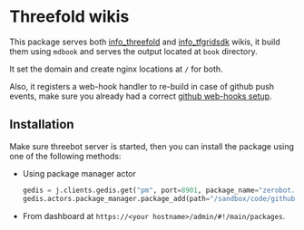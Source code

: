 # Threefold wikis

This package serves both [info_threefold](https://github.com/threefoldfoundation/info_threefold) and [info_tfgridsdk](https://github.com/threefoldfoundation/info_tfgridsdk) wikis, it build them using `mdbook` and serves the output located at `book` directory.

It set the domain and create nginx locations at `/` for both.

Also, it registers a web-hook handler to re-build in case of github push events, make sure you already had a correct [github web-hooks setup](https://github.com/threefoldtech/jumpscaleX_threebot/tree/unstable/ThreeBotPackages/zerobot/webhooks/wiki).

## Installation

Make sure threebot server is started, then you can install the package using one of the following methods:
- Using package manager actor

    ```python
    gedis = j.clients.gedis.get("pm", port=8901, package_name="zerobot.admin")
    gedis.actors.package_manager.package_add(path="/sandbox/code/github/threefoldtech/jumpscaleX_threebot/ThreeBotPackages/threefold/wikis")
    ```

- From dashboard at `https://<your hostname>/admin/#!/main/packages`.
